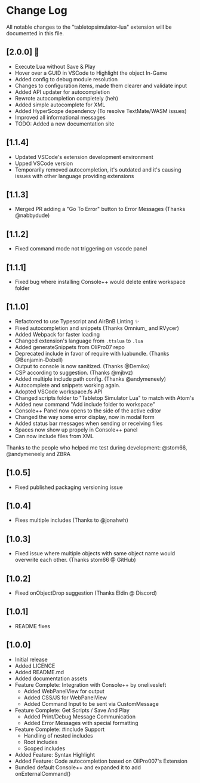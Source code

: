 # Change Log

All notable changes to the "tabletopsimulator-lua" extension will be documented in this file.

## [2.0.0] 🎉

- Execute Lua without Save & Play
- Hover over a GUID in VSCode to Highlight the object In-Game
- Added config to debug module resolution
- Changes to configuration items, made them clearer and validate input
- Added API updater for autocompletion
- Rewrote autocompletion completely (heh)
- Added simple autocomplete for XML
- Added HyperScope dependency (To resolve TextMate/WASM issues)
- Improved all informational messages
- TODO:  Added a new documentation site []()

## [1.1.4]

- Updated VSCode's extension development environment
- Upped VSCode version
- Temporarily removed autocompletion, it's outdated and it's causing issues with other language providing extensions

## [1.1.3]

- Merged PR adding a "Go To Error" button to Error Messages (Thanks @nabbydude)

## [1.1.2]

- Fixed command mode not triggering on vscode panel

## [1.1.1]

- Fixed bug where installing Console++ would delete entire workspace folder

## [1.1.0]

- Refactored to use Typescript and AirBnB Linting ✨
- Fixed autocompletion and snippets (Thanks Omnium_ and RVycer)
- Added Webpack for faster loading
- Changed extension's language from `.ttslua` to `.lua`
- Added generateSnippets from OliPro07 repo
- Deprecated include in favor of require with luabundle. (Thanks @Benjamin-Dobell)
- Output to console is now sanitized. (Thanks @Demiko)
- CSP according to suggestion. (Thanks @mjbvz)
- Added multiple include path config. (Thanks @andymeneely)
- Autocomplete and snippets working again.
- Adopted VSCode workspace.fs API
- Changed scripts folder to "Tabletop Simulator Lua" to match with Atom's
- Added new command "Add include folder to workspace"
- Console++ Panel now opens to the side of the active editor
- Changed the way some error display, now in modal form
- Added status bar messages when sending or receiving files
- Spaces now show up propely in Console++ panel
- Can now include files from XML

Thanks to the people who helped me test during development: @stom66, @andymeneely and ZBRA

## [1.0.5]

- Fixed published packaging versioning issue

## [1.0.4]

- Fixes multiple includes (Thanks to @jonahwh)

## [1.0.3]

- Fixed issue where multiple objects with same object name would overwrite each other. (Thanks stom66 @ GitHub)

## [1.0.2]

- Fixed onObjectDrop suggestion (Thanks Eldin @ Discord)

## [1.0.1]

- README fixes

## [1.0.0]

- Initial release
- Added LICENCE
- Added README.md
- Added documentation assets
- Feature Complete: Integration with Console++ by onelivesleft
  - Added WebPanelView for output
  - Added CSS/JS for WebPanelView
  - Added Command Input to be sent via CustomMessage
- Feature Complete: Get Scripts / Save And Play
  - Added Print/Debug Message Communication
  - Added Error Messages with special formatting
- Feature Complete: #include Support
  - Handling of nested includes
  - Root includes
  - Scoped includes
- Added Feature: Syntax Highlight
- Added Feature: Code autocompletion based on OliPro007's Extension
- Bundled default Console++ and expanded it to add onExternalCommand()
